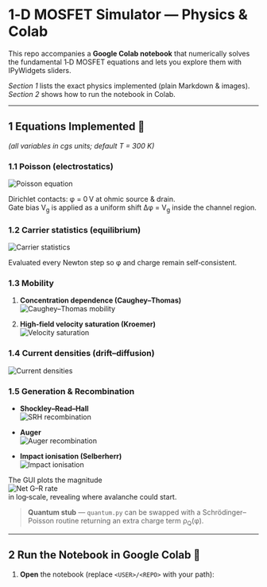 # 1‑D MOSFET Simulator — Physics & Colab

This repo accompanies a **Google Colab notebook** that numerically solves the fundamental 1‑D MOSFET equations and lets you explore them with IPyWidgets sliders.

*Section 1* lists the exact physics implemented (plain Markdown & images).  
*Section 2* shows how to run the notebook in Colab.

---

## 1 Equations Implemented 🧮

*(all variables in cgs units; default T = 300 K)*

### 1.1 Poisson (electrostatics)

<img src="https://latex.codecogs.com/svg.latex?\frac{d}{dx}\Bigl(\varepsilon\,\frac{d\varphi}{dx}\Bigr)%20=%20-q\,(p-n+N_D%5E%2B%20-%20N_A%5E%2D)" alt="Poisson equation" />

Dirichlet contacts: φ = 0 V at ohmic source & drain.  
Gate bias V<sub>g</sub> is applied as a uniform shift Δφ = V<sub>g</sub> inside the channel region.

### 1.2 Carrier statistics (equilibrium)

<img src="https://latex.codecogs.com/svg.latex?n%20=%20n_i%20e^{\frac{q\varphi}{kT}},\quad%20p%20=%20n_i%20e^{-\frac{q\varphi}{kT}}" alt="Carrier statistics" />

Evaluated every Newton step so φ and charge remain self‑consistent.

### 1.3 Mobility

1. **Concentration dependence (Caughey–Thomas)**  
   <img src="https://latex.codecogs.com/svg.latex?\mu_{\text{lat}}(N)%20=%20\mu_{\min}%20+%20\frac{\mu_{\max}-\mu_{\min}}{1+\left(\frac{N}{N_{\text{ref}}}\right)^\alpha}" alt="Caughey–Thomas mobility" />

2. **High‑field velocity saturation (Kroemer)**  
   <img src="https://latex.codecogs.com/svg.latex?\mu(E)%20=%20\frac{\mu_{\text{lat}}}{1+\mu_{\text{lat}}|E|/v_{\text{sat}}},\quad%20E=-\frac{d\varphi}{dx}" alt="Velocity saturation" />

### 1.4 Current densities (drift–diffusion)

<img src="https://latex.codecogs.com/svg.latex?J_n%20=%20q\mu_n\,n\,E%20-%20qD_n\,\frac{dn}{dx},\quad%20J_p%20=%20q\mu_p\,p\,E%20+%20qD_p\,\frac{dp}{dx}" alt="Current densities" />

### 1.5 Generation & Recombination

* **Shockley–Read–Hall**  
  <img src="https://latex.codecogs.com/svg.latex?R_{\text{SRH}}%20=%20\frac{n\,p-n_i^2}{\tau_p(n+n_i)+\tau_n(p+n_i)}" alt="SRH recombination" />

* **Auger**  
  <img src="https://latex.codecogs.com/svg.latex?R_{\text{Auger}}%20=%20\bigl(C_n\,n%20+%20C_p\,p\bigr)\,(n\,p-n_i^2)" alt="Auger recombination" />

* **Impact ionisation (Selberherr)**  
  <img src="https://latex.codecogs.com/svg.latex?\alpha(E)%20=%20\alpha_0\,\exp\Bigl[-\bigl(E_{\text{crit}}/E\bigr)^\beta\Bigr],\quad%20G_{\text{II}}%20=%20\alpha(E)\,\frac{|J_n|+|J_p|}{q}" alt="Impact ionisation" />

The GUI plots the magnitude  
<img src="https://latex.codecogs.com/svg.latex?|G_{\text{II}}-R_{\text{SRH}}-R_{\text{Auger}}|\;(\mathrm{cm}^{-3}\,\mathrm{s}^{-1})" alt="Net G–R rate" />  
in log‑scale, revealing where avalanche could start.

> **Quantum stub** — `quantum.py` can be swapped with a Schrödinger–Poisson routine returning an extra charge term ρ<sub>Q</sub>(φ).

---

## 2 Run the Notebook in Google Colab 🚀

1. **Open** the notebook (replace `<USER>/<REPO>` with your path):  

